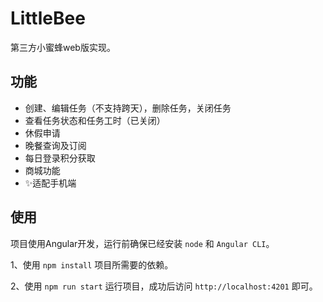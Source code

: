 # LittleBee

第三方小蜜蜂web版实现。

## 功能
 * 创建、编辑任务（不支持跨天），删除任务，关闭任务
 * 查看任务状态和任务工时（已关闭）
 * 休假申请
 * 晚餐查询及订阅
 * 每日登录积分获取
 * 商城功能
 * ✨适配手机端

## 使用
项目使用Angular开发，运行前确保已经安装 `node` 和 `Angular CLI`。

1、使用 `npm install` 项目所需要的依赖。

2、使用 `npm run start` 运行项目，成功后访问 `http://localhost:4201` 即可。
